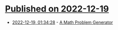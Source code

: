 # [Published on 2022-12-19](index.md)

* [2022-12-19, 01:34:28](https://news.ycombinator.com/item?id=34047076) - [A Math Problem Generator](https://github.com/lukew3/mathgenerator)
